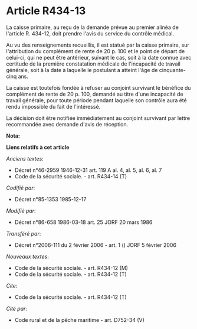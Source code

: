 # Article R434-13

La caisse primaire, au reçu de la demande prévue au premier alinéa de l'article R. 434-12, doit prendre l'avis du service du
contrôle médical. 

Au vu des renseignements recueillis, il est statué par la caisse primaire, sur l'attribution du complément de rente de 20 p.
100 et le point de départ de celui-ci, qui ne peut être antérieur, suivant le cas, soit à la date connue avec certitude de la
première constatation médicale de l'incapacité de travail générale, soit à la date à laquelle le postulant a atteint l'âge de
cinquante-cinq ans. 

La caisse est toutefois fondée à refuser au conjoint survivant le bénéfice du complément de rente de 20 p. 100, demandé au
titre d'une incapacité de travail générale, pour toute période pendant laquelle son contrôle aura été rendu impossible du
fait de l'intéressé. 

La décision doit être notifiée immédiatement au conjoint survivant par lettre recommandée avec demande d'avis de réception.

**Nota:**



**Liens relatifs à cet article**

_Anciens textes_:

  - Décret n°46-2959 1946-12-31 art. 119 A al. 4, al. 5, al. 6, al. 7
  - Code de la sécurité sociale. - art. R434-14 (T)

_Codifié par_:

  - Décret n°85-1353 1985-12-17

_Modifié par_:

  - Décret n°86-658 1986-03-18 art. 25 JORF 20 mars 1986

_Transféré par_:

  - Décret n°2006-111 du 2 février 2006 - art. 1 () JORF 5 février 2006

_Nouveaux textes_:

  - Code de la sécurité sociale. - art. R434-12 (M)
  - Code de la sécurité sociale. - art. R434-12 (T)

_Cite_:

  - Code de la sécurité sociale. - art. R434-12 (T)

_Cité par_:

  - Code rural et de la pêche maritime - art. D752-34 (V)
